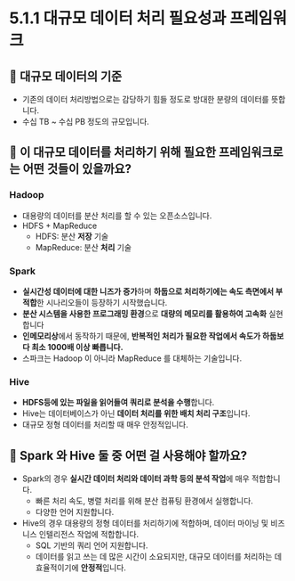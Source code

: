 # 5.1.1 대규모 데이터 처리 필요성과 프레임워크

## 📌 대규모 데이터의 기준

- 기존의 데이터 처리방법으로는 감당하기 힘들 정도로 방대한 분량의 데이터를 뜻합니다.
- 수십 TB ~ 수십 PB 정도의 규모입니다.

## 📌 이 대규모 데이터를 처리하기 위해 필요한 프레임워크로는 어떤 것들이 있을까요?

### Hadoop
- 대용량의 데이터를 분산 처리를 할 수 있는 오픈소스입니다.
- HDFS + MapReduce
    - HDFS: 분산 **저장** 기술
    - MapReduce: 분산 **처리** 기술

### Spark
- **실시간성 데이터에 대한 니즈가 증가**하며 **하둡으로 처리하기에는 속도 측면에서 부적합**한 시나리오들이 등장하기 시작했습니다.
- **분산 시스템을 사용한 프로그래밍 환경**으로 **대량의 메모리를 활용하여 고속화** 실현합니다
- **인메모리상**에서 동작하기 때문에, **반복적인 처리가 필요한 작업에서 속도가 하둡보다 최소 1000배 이상 빠릅니다.**
- 스파크는 Hadoop 이 아니라 MapReduce 를 대체하는 기술입니다.

### Hive
- **HDFS등에 있는 파일을 읽어들여 쿼리로 분석을 수행**합니다.
- Hive는 데이터베이스가 아닌 **데이터 처리를 위한 배치 처리 구조**입니다.
- 대규모 정형 데이터를 처리할 때 매우 안정적입니다.
    

## 🤔 Spark 와 Hive 둘 중 어떤 걸 사용해야 할까요?

- Spark의 경우 **실시간 데이터 처리와 데이터 과학 등의 분석 작업**에 매우 적합합니다.
    - 빠른 처리 속도, 병렬 처리를 위해 분산 컴퓨팅 환경에서 실행합니다.
    - 다양한 언어 지원합니다.
- Hive의 경우 대용량의 정형 데이터를 처리하기에 적합하며, 데이터 마이닝 및 비즈니스 인텔리전스 작업에 적합합니다.
    - SQL 기반의 쿼리 언어 지원합니다.
    - 데이터를 읽고 쓰는 데 많은 시간이 소요되지만, 대규모 데이터를 처리하는 데 효율적이기에 **안정적**입니다.


<script src="https://utteranc.es/client.js"
        repo="Pseudo-Lab/data-engineering-for-everybody"
        issue-term="pathname"
        label="comments"
        theme="preferred-color-scheme"
        crossorigin="anonymous"
        async>
</script>
